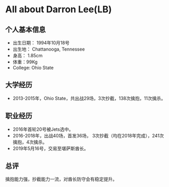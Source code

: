 # All about Darron Lee(LB)


## 个人基本信息
- 出生日期： 1994年10月18号
- 出生地： Chattanooga, Tennessee
- 身高： 1.85cm
- 体重：99Kg
- College: Ohio State

## 大学经历
- 2013-2015年，Ohio State，共出战29场，3次抄截，138次擒抱，11次擒杀。

## 职业经历
- 2016年首轮20号被Jets选中。
- 2016-2018年，出战40场，首发36场， 3次抄截（均在2018年完成），241次擒抱，4次擒杀。
- 2019年5月16号，交易至堪萨斯酋长。

## 总评
擒抱能力强，抄截能力一流，对酋长防守会有稳定提升。

